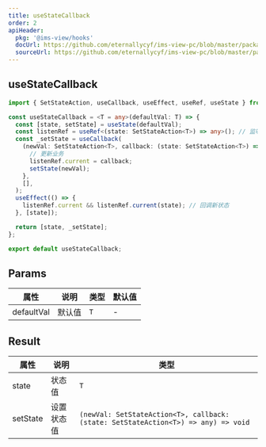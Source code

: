 ```yaml
---
title: useStateCallback
order: 2
apiHeader:
  pkg: '@ims-view/hooks'
  docUrl: https://github.com/eternallycyf/ims-view-pc/blob/master/packages/hooks/src/useStateCallback/index.md
  sourceUrl: https://github.com/eternallycyf/ims-view-pc/blob/master/packages/hooks/src/useStateCallback/index.ts
---
```


## useStateCallback

```ts
import { SetStateAction, useCallback, useEffect, useRef, useState } from 'react';

const useStateCallback = <T = any>(defaultVal: T) => {
  const [state, setState] = useState(defaultVal);
  const listenRef = useRef<(state: SetStateAction<T>) => any>(); // 监听新状态的回调器
  const _setState = useCallback(
    (newVal: SetStateAction<T>, callback: (state: SetStateAction<T>) => any) => {
      // 更新业务
      listenRef.current = callback;
      setState(newVal);
    },
    [],
  );
  useEffect(() => {
    listenRef.current && listenRef.current(state); // 回调新状态
  }, [state]);

  return [state, _setState];
};

export default useStateCallback;
```

## Params

| 属性       | 说明   | 类型 | 默认值 |
| ---------- | ------ | ---- | ------ |
| defaultVal | 默认值 | `T`  | -      |

## Result

| 属性     | 说明       | 类型                                                                               |
| -------- | ---------- | ---------------------------------------------------------------------------------- |
| state    | 状态值     | `T`                                                                                |
| setState | 设置状态值 | `(newVal: SetStateAction<T>, callback: (state: SetStateAction<T>) => any) => void` |
